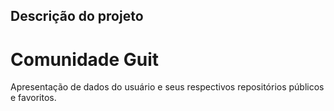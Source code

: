 ## Descrição do projeto
<h1> Comunidade Guit </h1>
<p aling = "center"> Apresentação de dados do usuário e seus respectivos repositórios públicos e favoritos. </p>